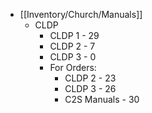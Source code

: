 - [[Inventory/Church/Manuals]]
	- CLDP
		- CLDP 1 - 29
		- CLDP 2 - 7
		- CLDP 3 - 0
		- For Orders:
			- CLDP 2 - 23
			- CLDP 3 - 26
			- C2S Manuals - 30